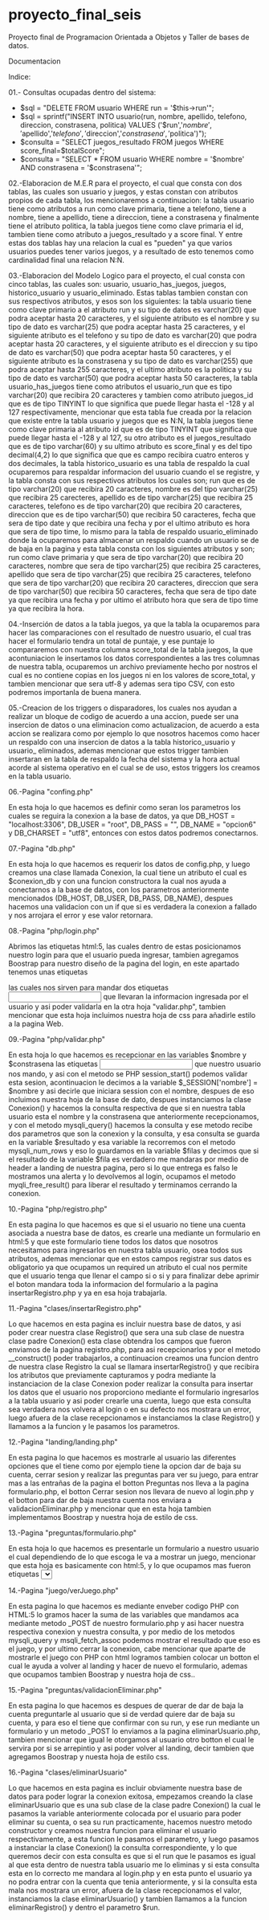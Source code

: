 # proyecto_final_seis

Proyecto final de Programacion Orientada a Objetos y Taller de bases de datos.

Documentacion

Indice:

01.- Consultas ocupadas dentro del sistema:
  - $sql = "DELETE FROM usuario WHERE run = '$this->run'";
  - $sql = sprintf("INSERT INTO usuario(run, nombre, apellido, telefono, direccion, constrasena, politica)
        VALUES ('$run','$nombre','$apellido','$telefono','$direccion','$constrasena','$politica')");
  - $consulta = "SELECT juegos_resultado FROM juegos
                            WHERE score_final=$totalScore";
  - $consulta = "SELECT * FROM usuario WHERE nombre = '$nombre' AND constrasena = '$constrasena'";

02.-Elaboracion de M.E.R para el proyecto, el cual que consta con dos tablas, las cuales son usuario y juegos, y estas constan con atributos propios de cada tabla, los mencionaremos a continuacion: la tabla usuario tiene como atributos a run como clave primaria, tiene a telefono, tiene a nombre, tiene a apellido, tiene a direccion, tiene a constrasena y finalmente tiene el atributo politica, la tabla juegos tiene como clave primaria el id, tambien tiene como atributo a juegos_resultado y a score final. Y entre estas dos tablas hay una relacion la cual es "pueden" ya que varios usuarios puedes tener varios juegos, y a resultado de esto tenemos como cardinalidad final una relacion N:N.

03.-Elaboracion del Modelo Logico para el proyecto, el cual consta con cinco tablas, las cuales son: usuario, usuario_has_juegos, juegos, historico_usuario y usuario_eliminado. Estas tablas tambien constan con sus respectivos atributos, y esos son los siguientes: la tabla usuario tiene como clave primario a el atributo run y su tipo de datos es varchar(20) que podra aceptar hasta 20 caracteres, y el siguiente atributo es el nombre y su tipo de dato es varchar(25) que podra aceptar hasta 25 caracteres, y el siguiente atributo es el telefono y su tipo de dato es varchar(20) que podra aceptar hasta 20 caracteres, y el siguiente atributo es el direccion y su tipo de dato es varchar(50) que podra aceptar hasta 50 caracteres, y el siguiente atributo es la constrasena y su tipo de dato es varchar(255) que podra aceptar hasta 255 caracteres, y el ultimo atributo es la politica y su tipo de dato es varchar(50) que podra aceptar hasta 50 caracteres, la tabla usuario_has_juegos tiene como atributos el usuario_run que es tipo varchar(20) que recibira 20 caracteres y tambien como atributo juegos_id que es de tipo TINYINT lo que significa que puede llegar hasta el -128 y al 127 respectivamente, mencionar que esta tabla fue creada por la relacion que existe entre la tabla usuario y juegos que es N:N, la tabla juegos tiene como clave primaria al atributo id que es de tipo TINYINT  que significa que puede llegar hasta el -128 y al 127, su otro atributo es el juegos_resultado que es de tipo varchar(60) y su ultimo atributo es score_final y es del tipo decimal(4,2) lo que significa que que es campo recibira cuatro enteros y dos decimales, la tabla historico_usuario es una tabla de respaldo la cual ocuparemos para respaldar informacion del usuario cuando el se registre, y la tabla consta con sus respectivos atributos los cuales son; run que es de tipo varchar(20) que recibira 20 caracteres, nombre es del tipo varchar(25) que recibira 25 carecteres, apellido es de tipo varchar(25) que recibira 25 caracteres, telefono es de tipo varchar(20) que recibira 20 caracteres, direccion que es de tipo varchar(50) que recibira 50 caracteres, fecha que sera de tipo date y que recibira una fecha y por el ultimo atributo es hora que sera de tipo time, lo mismo para la tabla de respaldo usuario_eliminado donde la ocuparemos para almacenar un respaldo cuando un usuario se de de baja en la pagina y esta tabla consta con los siguientes atributos y son; run como clave primaria y que sera de tipo varchar(20) que recibira 20 caracteres, nombre que sera de tipo varchar(25) que recibira 25 caracteres, apellido que sera de tipo varchar(25) que recibira 25 caracteres, telefono que sera de tipo varchar(20) que recibira 20 caracteres, direccion que sera de tipo varchar(50) que recibira 50 caracteres, fecha que sera de tipo date ya que recibira una fecha y por ultimo el atributo hora que sera de tipo time ya que recibira la hora.  

04.-Inserción de datos a la tabla juegos, ya que la tabla la ocuparemos para hacer las comparaciones con el resultado de nuestro usuario, el cual tras hacer el formulario tendra un total de puntaje, y ese puntaje lo compararemos con nuestra columna score_total de la tabla juegos, la que acontuniacion le insertamos los datos correspondientes a las tres columnas de nuestra tabla, ocuparemos un archivo previamente hecho por nostros el cual es no contiene copias en los juegos ni en los valores de score_total, y tambien mencionar que sera utf-8 y ademas sera tipo CSV, con esto podremos importanla de buena manera.

05.-Creacion de los triggers o disparadores, los cuales nos ayudan a realizar un bloque de codigo de acuerdo a una accion, puede ser una insercion de datos o una eliminacion como actualizacion, de acuerdo a esta accion se realizara como por ejemplo lo que nosotros hacemos como hacer un respaldo con una insercion de datos a la tabla historico_usuario y usuario_ eliminados, ademas mencionar que estos trigger tambien insertaran en la tabla de respaldo la fecha del sistema y la hora actual acorde al sistema operativo en el cual se de uso, estos triggers los creamos en la tabla usuario.

06.-Pagina "confing.php"

En esta hoja lo que hacemos es definir como seran los parametros los cuales se reguira la conexion a la base de datos, ya que DB_HOST = "localhost:3306", DB_USER = "root", DB_PASS = "", DB_NAME = "opcion6" y DB_CHARSET = "utf8", entonces con estos datos podremos conectarnos.

07.-Pagina "db.php"

En esta hoja lo que hacemos es requerir los datos de config.php, y luego creamos una clase llamada Conexion, la cual tiene un atributo el cual es $conexion_db y con una funcion constructora la cual nos ayuda a conectarnos a la base de datos, con los parametros anteriormente mencionados (DB_HOST, DB_USER, DB_PASS, DB_NAME), despues hacemos una validacion con un if que si es verdadera la conexion a fallado y nos arrojara el error y ese valor retornara.

08.-Pagina "php/login.php"

Abrimos las etiquetas html:5, las cuales dentro de estas posicionamos nuestro login para que el usuario pueda ingresar, tambien agregamos Boostrap para nuestro diseño de la pagina del login, en este apartado tenemos unas etiquetas <form> las cuales nos sirven para mandar dos etiquetas <input> que llevaran la informacion ingresada por el usuario y asi poder validarla en la otra hoja "validar.php", tambien mencionar que esta hoja incluimos nuestra hoja de css para añadirle estilo a la pagina Web.

09.-Pagina "php/validar.php"

En esta hoja lo que hacemos es recepcionar en las variables $nombre y $constrasena las etiquetas <input> que nuestro usuario nos mando, y asi con el metodo se PHP session_start() podemos validar esta sesion, acontinuacion le decimos a la variable $_SESSION['nombre'] = $nombre y asi decirle que iniciara session con el nombre, despues de eso incluimos nuestra hoja de la base de dato, despues instanciamos la clase Conexion() y hacemos la consulta respectiva de que si en nuestra tabla usuario esta el nombre y la constrasena que anteriormente recepcionamos, y con el metodo mysqli_query() hacemos la consulta y ese metodo recibe dos parametros que son la conexion y la consulta, y esa consulta se guarda en la variable $resultado y esa variable la recorremos con el metodo mysqli_num_rows y eso lo guardamos en la variable $filas y decimos que si el resultado de la variable $fila es verdadero me mandaras por medio de header a landing de nuestra pagina, pero si lo que entrega es falso le mostramos una alerta y lo devolvemos al login, ocupamos el metodo myqli_free_result() para liberar el resultado y terminamos cerrando la conexion.

10.-Pagina "php/registro.php"

En esta pagina lo que hacemos es que si el usuario no tiene una cuenta asociada a nuestra base de datos, es crearle una mediante un formulario en html:5 y que este formulario tiene todos los datos que nosotros necesitamos para ingresarlos en nuestra tabla usuario, osea todos sus atributos, ademas mencionar que en estos campos registrar sus datos es obligatorio ya que ocupamos un required un atributo el cual nos permite que el usuario tenga que llenar el campo si o si y para finalizar debe aprimir el boton mandara toda la informacion del formulario a la pagina insertarRegistro.php y ya en esa hoja trabajarla.

11.-Pagina "clases/insertarRegistro.php"

Lo que hacemos en esta pagina es incluir nuestra base de datos, y asi poder crear nuestra clase Registro() que sera una sub clase de nuestra clase padre Conexion() esta clase obtendra los campos que fueron enviamos de la pagina registro.php, para asi recepcionarlos y por el metodo __construct() poder trabajarlos, a continuacion creamos una funcion dentro de nuestra clase Registro la cual se llamara insertarRegistro() y que recibira los atributos que previamente capturamos y podra mediante la instanciacion de la clase Conexion poder realizar la consulta para insertar los datos que el usuario nos proporciono mediante el formulario ingresarlos a la tabla usuario y asi poder crearle una cuenta, luego que esta consulta sea verdadera nos volvera al login o en su defecto nos mostrara un error, luego afuera de la clase recepcionamos e instanciamos la clase Registro() y llamamos a la funcion y le pasamos los parametros.

12.-Pagina "landing/landing.php"

En esta pagina lo que hacemos es mostrarle al usuario las diferentes opciones que el tiene como por ejemplo tiene la opcion dar de baja su cuenta, cerrar sesion y realizar las preguntas para ver su juego, para entrar mas a las entrañas de la pagina el botton Preguntas nos lleva a la pagina formulario.php, el botton Cerrar sesion nos llevara de nuevo al login.php y el botton para dar de baja nuestra cuenta nos enviara a validacionEliminar.php y mencionar que en esta hoja tambien implementamos Boostrap y nuestra hoja de estilo de css.
  
13.-Pagina "preguntas/formulario.php"
  
En esta hoja lo que hacemos es presentarle un formulario a nuestro usuario el cual dependiendo de lo que escoga le va a mostrar un juego, mencionar que esta hoja es basicamente con html:5, y lo que ocupamos mas fueron etiquetas <select> y a todas esas opciones le otorgamos un valor y luego esos valores se los enviamos mediante _POST a nuesta hoja verJuego.php y asi poder mostrar el juego, tambien cabe mencionar que igual incluimos Boostrap a esta pagina y nuestra hoja de css.
  
14.-Pagina "juego/verJuego.php"
 
En esta pagina lo que hacemos es mediante enveber codigo PHP con HTML:5 lo gramos hacer la suma de las variables que mandamos aca mediante metodo _POST de nuestro formulario.php y asi hacer nuestra respectiva conexion y nuestra consulta, y por medio de los metodos mysqli_query y msqli_fetch_assoc podemos mostrar el resultado que eso es el juego, y por ultimo cerrar la conexion, cabe mencionar que aparte de mostrarle el juego con PHP con html logramos tambien colocar un botton el cual le ayuda a volver al landing y hacer de nuevo el formulario, ademas que ocupamos tambien Boostrap y nuestra hoja de css..
  
15.-Pagina "preguntas/validacionEliminar.php"
  
En esta pagina lo que hacemos es despues de querar de dar de baja la cuenta preguntarle al usuario que si de verdad quiere dar de baja su cuenta, y para eso el tiene que confirmar con su run, y ese run mediante un formulario y un metodo _POST lo enviamos a la pagina eliminarUsuario.php, tambien mencionar que igual le otorgamos al usuario otro botton el cual le servira por si se arrepintio y asi poder volver al landing, decir tambien que agregamos Boostrap y nuesta hoja de estilo css.
  
16.-Pagina "clases/eliminarUsuario"
  
Lo que hacemos en esta pagina es incluir obviamente nuestra base de datos para poder lograr la conexion exitosa, empezamos creando la clase eliminarUsuario que es una sub clase de la clase padre Conexion() la cual le pasamos la variable anteriormente colocada por el usuario para poder eliminar su cuenta, o sea su run practicamente, hacemos nuestro metodo constructor y creamos nuestra funcion para eliminar el usuario respectivamente, a esta funcion le pasamos el parametro, y luego pasamos a instanciar la clase Conexion() la consulta correspondiente, y lo que queremos decir con esta consulta es que si el run que le pasamos es igual al que esta dentro de nuestra tabla usuario me lo eliminas y si esta consulta esta en lo correcto me mandara al login.php y en esta punto el usuario ya no podra entrar con la cuenta que tenia anteriormente, y si la consulta esta mala nos mostrara un error, afuera de la clase recepcionamos el valor, instanciamos la clase eliminarUsuario() y tambien llamamos a la funcion eliminarRegistro() y dentro el parametro $run.

